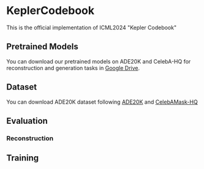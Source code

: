 # KeplerCodebook
This is the official implementation of ICML2024 "Kepler Codebook"

## Pretrained Models
You can download our pretrained models on ADE20K and CelebA-HQ for reconstruction and generation tasks in [Google Drive](https://drive.google.com/drive/folders/1OLtHNs7NVV8aFaSsyN45Mc_8EwBEF-J6?usp=drive_link).
## Dataset
You can download ADE20K dataset following [ADE20K](https://github.com/CSAILVision/ADE20K) and [CelebAMask-HQ](https://github.com/switchablenorms/CelebAMask-HQ)

## Evaluation
### Reconstruction



## Training

